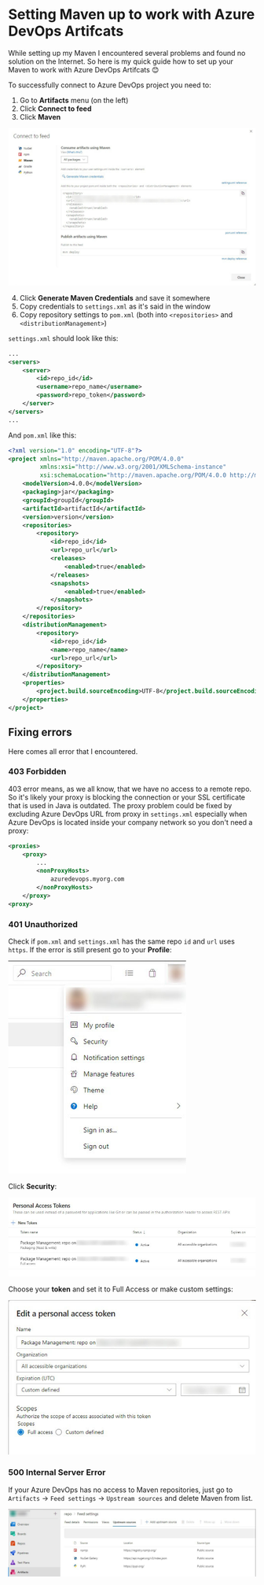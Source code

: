 # Setting Maven up to work with Azure DevOps Artifcats

While setting up my Maven I encountered several problems and found no solution on the Internet. So here is my quick guide how to set up your Maven to work with Azure DevOps Artifcats 😊

To successfully connect to Azure DevOps project you need to:
1. Go to **Artifacts** menu (on the left)
2. Click **Connect to feed**
3. Click **Maven** 

![](img/connect-to-feed.jpg)

4. Click **Generate Maven Credentials** and save it somewhere
5. Copy credentials to `settings.xml` as it's said in the window
6. Copy repository settings to `pom.xml` (both into `<repositories>` and `<distributionManagement>`)

`settings.xml` should look like this:
```XML
...
<servers>
    <server>
        <id>repo_id</id>
        <username>repo_name</username>
        <password>repo_token</password>
    </server>
</servers>
...
```
And `pom.xml` like this:
```XML
<?xml version="1.0" encoding="UTF-8"?>
<project xmlns="http://maven.apache.org/POM/4.0.0"
         xmlns:xsi="http://www.w3.org/2001/XMLSchema-instance"
         xsi:schemaLocation="http://maven.apache.org/POM/4.0.0 http://maven.apache.org/xsd/maven-4.0.0.xsd">
    <modelVersion>4.0.0</modelVersion>
    <packaging>jar</packaging>
    <groupId>groupId</groupId>
    <artifactId>artifactId</artifactId>
    <version>version</version>
    <repositories>
        <repository>
            <id>repo_id</id>
            <url>repo_url</url>
            <releases>
                <enabled>true</enabled>
            </releases>
            <snapshots>
                <enabled>true</enabled>
            </snapshots>
        </repository>
    </repositories>
    <distributionManagement>
        <repository>
            <id>repo_id</id>
            <name>repo_name</name>
            <url>repo_url</url>
        </repository>
    </distributionManagement>
    <properties>
        <project.build.sourceEncoding>UTF-8</project.build.sourceEncoding>
    </properties>
</project>
```

## Fixing errors

Here comes all error that I encountered.

### 403 Forbidden

403 error means, as we all know, that we have no access to a remote repo. So it's likely your proxy is blocking the connection or your SSL certificate that is used in Java is outdated. The proxy problem could be fixed by excluding Azure DevOps URL from proxy in `settings.xml` especially when Azure DevOps is located inside your company network so you don't need a proxy:
```XML
<proxies>
    <proxy>
        ...
        <nonProxyHosts>
            azuredevops.myorg.com
        </nonProxyHosts>
    </proxy>
<proxy>
```

### 401 Unauthorized

Check if `pom.xml` and `settings.xml` has the same repo `id` and `url` uses `https`. 
If the error is still present go to your **Profile**:

![](img/profile.jpg)

Click **Security**:

![](img/personal_tokens.jpg)

Choose your **token** and set it to Full Access or make custom settings:

![](img/edit_token.jpg)

### 500 Internal Server Error

If your Azure DevOps has no access to Maven repositories, just go to `Artifacts` -> `Feed settings` -> `Upstream sources` and delete Maven from list.

![](img/upstream_sources.jpg)
